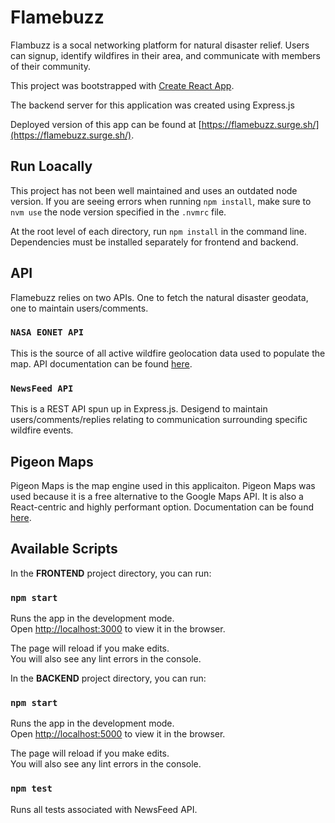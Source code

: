# Flamebuzz 

Flambuzz is a socal networking platform for natural disaster relief. Users can signup, identify wildfires in their area, and communicate with members of their community.

This project was bootstrapped with [Create React App](https://github.com/facebook/create-react-app).

The backend server for this application was created using Express.js

Deployed version of this app can be found at [https://flamebuzz.surge.sh/](https://flamebuzz.surge.sh/).

## Run Loacally

This project has not been well maintained and uses an outdated node version. If you are seeing errors when running `npm install`, make sure to `nvm use` the node version specified in the `.nvmrc` file.

At the root level of each directory, run ```npm install``` in the command line.\
Dependencies must be installed separately for frontend and backend.

## API

Flamebuzz relies on two APIs. One to fetch the natural disaster geodata, one to maintain users/comments.

### `NASA EONET API`

This is the source of all active wildfire geolocation data used to populate the map. API documentation can be found [here](https://eonet.sci.gsfc.nasa.gov/docs/v3).

### `NewsFeed API`

This is a REST API spun up in Express.js. Desigend to maintain users/comments/replies relating to communication surrounding specific wildfire events.

## Pigeon Maps

Pigeon Maps is the map engine used in this applicaiton. Pigeon Maps was used because it is a free alternative to the Google Maps API. It is also a React-centric and highly performant option. Documentation can be found [here](https://pigeon-maps.js.org/).

## Available Scripts

In the **FRONTEND** project directory, you can run:

### `npm start`

Runs the app in the development mode.\
Open [http://localhost:3000](http://localhost:3000) to view it in the browser.

The page will reload if you make edits.\
You will also see any lint errors in the console.

In the **BACKEND** project directory, you can run:

### `npm start`

Runs the app in the development mode.\
Open [http://localhost:5000](http://localhost:5000) to view it in the browser.

The page will reload if you make edits.\
You will also see any lint errors in the console.

### `npm test`
Runs all tests associated with NewsFeed API.



